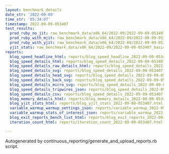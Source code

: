 ```yaml
---
layout: benchmark_details
date_str: '2022-09-09'
time_str: '05:34:07'
timestamp: 2022-09-09-053407
test_results:
  prod_ruby_no_jit: raw_benchmark_data/x86_64/2022-09/2022-09-09-053407_basic_benchmark_prod_ruby_no_jit.json
  prod_ruby_with_mjit: raw_benchmark_data/x86_64/2022-09/2022-09-09-053407_basic_benchmark_prod_ruby_with_mjit.json
  prod_ruby_with_yjit: raw_benchmark_data/x86_64/2022-09/2022-09-09-053407_basic_benchmark_prod_ruby_with_yjit.json
  yjit_stats: raw_benchmark_data/x86_64/2022-09/2022-09-09-053407_basic_benchmark_yjit_stats.json
reports:
  blog_speed_headline_html: reports/blog_speed_headline_2022-09-09-053407.html
  blog_speed_details_html: reports/blog_speed_details_2022-09-09-053407.html
  blog_speed_details_raw_details_html: reports/blog_speed_details_2022-09-09-053407.raw_details.html
  blog_speed_details_svg: reports/blog_speed_details_2022-09-09-053407.svg
  blog_speed_details_head_svg: reports/blog_speed_details_2022-09-09-053407.head.svg
  blog_speed_details_back_svg: reports/blog_speed_details_2022-09-09-053407.back.svg
  blog_speed_details_micro_svg: reports/blog_speed_details_2022-09-09-053407.micro.svg
  blog_speed_details_tripwires_json: reports/blog_speed_details_2022-09-09-053407.tripwires.json
  blog_speed_details_csv: reports/blog_speed_details_2022-09-09-053407.csv
  blog_memory_details_html: reports/blog_memory_details_2022-09-09-053407.html
  blog_yjit_stats_html: reports/blog_yjit_stats_2022-09-09-053407.html
  variable_warmup_warmup_settings_json: reports/variable_warmup_2022-09-09-053407.warmup_settings.json
  variable_warmup_stats_of_interest_json: reports/variable_warmup_2022-09-09-053407.stats_of_interest.json
  blog_exit_reports_bench_list_html: reports/blog_exit_reports_2022-09-09-053407.bench_list.html
  iteration_count_html: reports/iteration_count_2022-09-09-053407.html

---
```

Autogenerated by continuous_reporting/generate_and_upload_reports.rb script.
